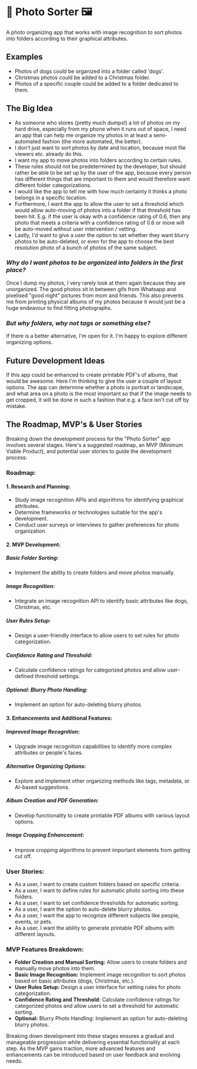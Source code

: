 # 📸 **Photo Sorter** 🖼️
A photo organizing app that works with image recognition to sort photos into folders according to their graphical attributes.

## Examples
- Photos of dogs could be organized into a folder called 'dogs'.
- Christmas photos could be added to a Christmas folder.
- Photos of a specific couple could be added to a folder dedicated to them.

## The Big Idea
- As someone who stores (pretty much dumps!) a lot of photos on my hard drive, especially from my phone when it runs out of space, I need an app that can help me organize my photos in at least a semi-automated fashion (the more automated, the better).
- I don't just want to sort photos by date and location, because most file viewers etc. already do this.
- I want my app to move photos into folders according to certain rules.
- These rules should not be predetermined by the developer, but should rather be able to be set up by the user of the app, because every person has different things that are important to them and would therefore want different folder categorizations.
- I would like the app to tell me with how much certainty it thinks a photo belongs in a specific location.
- Furthermore, I want the app to allow the user to set a threshold which would allow auto-moving of photos into a folder if that threshold has been hit. E.g. if the user is okay with a confidence rating of 0.6, then any photo that meets a criteria with a confidence rating of 0.6 or more will be auto-moved without user intervention / vetting.
- Lastly, I'd want to give a user the option to set whether they want blurry photos to be auto-deleted, or even for the app to choose the best resolution photo of a bunch of photos of the same subject.

### _Why do I want photos to be organized into folders in the first place?_
Once I dump my photos, I very rarely look at them again because they are unorganized. The good photos sit in between gifs from Whatsapp and pixelised "good night" pictures from mom and friends. This also prevents me from printing physical albums of my photos because it would just be a huge endeavour to find fitting photographs.

### _But why folders, why not tags or something else?_
If there is a better alternative, I'm open for it. I'm happy to explore different organizing options.

## Future Development Ideas
If this app could be enhanced to create printable PDF's of albums, that would be awesome.
Here I'm thinking to give the user a couple of layout options.
The app can determine whether a photo is portrait or landscape, and what area on a photo is the most important so that if the image needs to get cropped, it will be done in such a fashion that e.g. a face isn't cut off by mistake.

## The Roadmap, MVP's & User Stories

Breaking down the development process for the "Photo Sorter" app involves several stages. Here's a suggested roadmap, an MVP (Minimum Viable Product), and potential user stories to guide the development process:

### Roadmap:
#### 1. Research and Planning:
- Study image recognition APIs and algorithms for identifying graphical attributes.
- Determine frameworks or technologies suitable for the app's development.
- Conduct user surveys or interviews to gather preferences for photo organization.
#### 2. MVP Development:
##### Basic Folder Sorting:
- Implement the ability to create folders and move photos manually.
##### Image Recognition:
- Integrate an image recognition API to identify basic attributes like dogs, Christmas, etc.
##### User Rules Setup:
- Design a user-friendly interface to allow users to set rules for photo categorization.
##### Confidence Rating and Threshold:
- Calculate confidence ratings for categorized photos and allow user-defined threshold settings.
##### Optional: Blurry Photo Handling:
- Implement an option for auto-deleting blurry photos.
#### 3. Enhancements and Additional Features:
##### Improved Image Recognition:
- Upgrade image recognition capabilities to identify more complex attributes or people's faces.
##### Alternative Organizing Options:
- Explore and implement other organizing methods like tags, metadata, or AI-based suggestions.
##### Album Creation and PDF Generation:
- Develop functionality to create printable PDF albums with various layout options.
##### Image Cropping Enhancement:
- Improve cropping algorithms to prevent important elements from getting cut off.

### User Stories:
- As a user, I want to create custom folders based on specific criteria.
- As a user, I want to define rules for automatic photo sorting into these folders.
- As a user, I want to set confidence thresholds for automatic sorting.
- As a user, I want the option to auto-delete blurry photos.
- As a user, I want the app to recognize different subjects like people, events, or pets.
- As a user, I want the ability to generate printable PDF albums with different layouts.

### MVP Features Breakdown:
- **Folder Creation and Manual Sorting:** Allow users to create folders and manually move photos into them.
- **Basic Image Recognition:** Implement image recognition to sort photos based on basic attributes (dogs, Christmas, etc.).
- **User Rules Setup:** Design a user interface for setting rules for photo categorization.
- **Confidence Rating and Threshold:** Calculate confidence ratings for categorized photos and allow users to set a threshold for automatic sorting.
- **Optional:** Blurry Photo Handling: Implement an option for auto-deleting blurry photos.

Breaking down development into these stages ensures a gradual and manageable progression while delivering essential functionality at each step. As the MVP gains traction, more advanced features and enhancements can be introduced based on user feedback and evolving needs.

